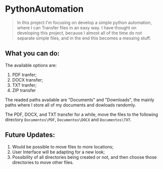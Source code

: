 # PythonAutomation
> In this project I'm focusing on develop a simple python automation, where I can
> Transfer files in an easy way. I have thought on developing this project, because I almost all of the
> time do not separate simple files, and in the end this becomes a messing stuff.

## What you can do:
The available options are:
1. PDF tranfer;
2. DOCX transfer;
3. TXT tranfer;
4. ZIP transfer

The readed paths available are "Documents" and "Downloads", the mainly paths where I store all of my documents and dowloads randomly.

The PDF, DOCX, and TXT transfer for a while, move the files to the following directory `Documentos\PDF`, `Documentos\DOCX` and `Documentos\TXT`.

## Future Updates:
1. Would be possible to move files to more locations;
2. User Interface will be adapting for a new look;
3. Possibility of all directories being created or not, and then choose those directories to move other files.
